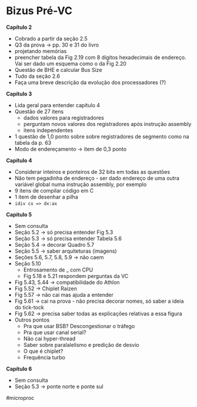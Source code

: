 
# Bizus Pré-VC

**Capítulo 2**
- Cobrado a partir da seção 2.5
- Q3 da prova -> pp. 30 e 31 do livro
- projetando memórias
- preencher tabela da Fig 2.19 com 8 dígitos hexadecimais de endereço. Vai ser dado um esquema como o da Fig 2.20
- Questão de BHE e calcular Bus Size
- Tudo da seção 2.6
- Faça uma breve descrição da evolução dos processadores (?)

**Capítulo 3**
- Lida geral para entender capítulo 4
- Questão de 27 itens
	- dados valores para registradores
	- perguntam novos valores dos registradores após instrução assembly
	- itens independentes
- 1 questão de 1,0 ponto sobre sobre registradores de segmento como na tabela da p. 63
- Modo de endereçamento -> item de 0,3 ponto

**Capítulo 4**
- Considerar inteiros e ponteiros de 32 bits em todas as questões
- Não tem pegadinha de endereço - ser dado endereço de uma outra variável global numa instrução assembly, por exemplo
- 9 itens de compilar código em C
- 1 item de desenhar a pilha
- `idiv cx => dx:ax`

**Capítulo 5**
- Sem consulta
- Seção 5.2 -> só precisa entender Fig 5.3
- Seção 5.3 -> só precisa entender Tabela 5.6
- Seção 5.4 -> decorar Quadro 5.7
- Seção 5.5 -> saber arquiteturas (imagens)
- Seções 5.6, 5.7, 5.8, 5.9 -> não caem
- Seção 5.10
	- Entrosamento de \_ com CPU
	- Fig 5.18 e 5.21 respondem perguntas da VC
- Fig 5.43, 5.44 -> compatibilidade do Athlon
- Fig 5.52 -> Chiplet Raizen
- Fig 5.57 -> não cai mas ajuda a entender
- Fig 5.61 -> cai na prova - não precisa decorar nomes, só saber a ideia do tick-tock
- Fig 5.62 -> precisa saber todas as explicações relativas a essa figura
- Outros pontos
	- Pra que usar BSB? Descongestionar o tráfego
	- Pra que usar canal serial?
	- Não cai hyper-thread
	- Saber sobre paralalelismo e predição de desvio
	- O que é chiplet?
	- Frequência turbo

**Capítulo 6**
- Sem consulta
- Seção 5.3 -> ponte norte e ponte sul

#microproc

